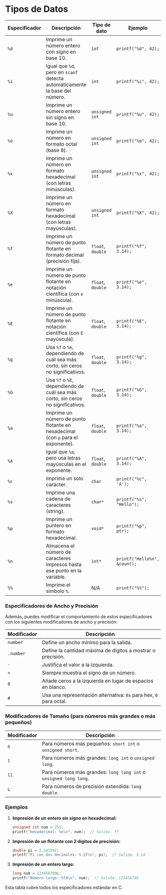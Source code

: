 # Tipos de Datos

| **Especificador** | **Descripción**                                                                 | **Tipo de dato**             | **Ejemplo**                          |
|-------------------|---------------------------------------------------------------------------------|------------------------------|--------------------------------------|
| `%d`              | Imprime un número entero con signo en base 10.                                  | `int`                        | `printf("%d", 42);`                 |
| `%i`              | Igual que `%d`, pero en `scanf` detecta automáticamente la base del número.     | `int`                        | `printf("%i", 42);`                 |
| `%u`              | Imprime un número entero sin signo en base 10.                                  | `unsigned int`               | `printf("%u", 42);`                 |
| `%o`              | Imprime un número en formato octal (base 8).                                    | `unsigned int`               | `printf("%o", 42);`                 |
| `%x`              | Imprime un número en formato hexadecimal (con letras minúsculas).               | `unsigned int`               | `printf("%x", 42);`                 |
| `%X`              | Imprime un número en formato hexadecimal (con letras mayúsculas).               | `unsigned int`               | `printf("%X", 42);`                 |
| `%f`              | Imprime un número de punto flotante en formato decimal (precisión fija).        | `float`, `double`            | `printf("%f", 3.14);`               |
| `%e`              | Imprime un número de punto flotante en notación científica (con `e` minúscula). | `float`, `double`            | `printf("%e", 3.14);`               |
| `%E`              | Imprime un número de punto flotante en notación científica (con `E` mayúscula). | `float`, `double`            | `printf("%E", 3.14);`               |
| `%g`              | Usa `%f` o `%e`, dependiendo de cuál sea más corto, sin ceros no significativos.| `float`, `double`            | `printf("%g", 3.14);`               |
| `%G`              | Usa `%f` o `%E`, dependiendo de cuál sea más corto, sin ceros no significativos.| `float`, `double`            | `printf("%G", 3.14);`               |
| `%a`              | Imprime un número de punto flotante en hexadecimal (con `p` para el exponente). | `float`, `double`            | `printf("%a", 3.14);`               |
| `%A`              | Igual que `%a`, pero usa letras mayúsculas en el exponente.                     | `float`, `double`            | `printf("%A", 3.14);`               |
| `%c`              | Imprime un solo carácter.                                                       | `char`                       | `printf("%c", 'A');`                |
| `%s`              | Imprime una cadena de caracteres (string).                                      | `char*`                      | `printf("%s", "Hello");`            |
| `%p`              | Imprime un puntero en formato hexadecimal.                                      | `void*`                      | `printf("%p", ptr);`                |
| `%n`              | Almacena el número de caracteres impresos hasta ese punto en la variable.       | `int*`                       | `printf("Hello%n", &count);`        |
| `%%`              | Imprime el símbolo `%`.                                                         | N/A                          | `printf("%%");`                     |

### Especificadores de Ancho y Precisión

Además, puedes modificar el comportamiento de estos especificadores con los siguientes modificadores de ancho y precisión:

| **Modificador**  | **Descripción**                                                    |
|------------------|--------------------------------------------------------------------|
| `number`         | Define un ancho mínimo para la salida.                             |
| `.number`        | Define la cantidad máxima de dígitos a mostrar o precisión.        |
| `-`              | Justifica el valor a la izquierda.                                |
| `+`              | Siempre muestra el signo de un número.                            |
| `0`              | Añade ceros a la izquierda en lugar de espacios en blanco.        |
| `#`              | Usa una representación alternativa: `0x` para hex, `0` para octal. |

### Modificadores de Tamaño (para números más grandes o más pequeños)

| **Modificador** | **Descripción**                                       |
|-----------------|-------------------------------------------------------|
| `h`             | Para números más pequeños: `short int` o `unsigned short`.|
| `l`             | Para números más grandes: `long int` o `unsigned long`.|
| `ll`            | Para números más grandes: `long long int` o `unsigned long long`.|
| `L`             | Para números de precisión extendida: `long double`.   |

### Ejemplos

1. **Impresión de un entero sin signo en hexadecimal:**

   ```c
   unsigned int num = 255;
   printf("Hexadecimal: %x\n", num);  // Salida: ff
   ```

2. **Impresión de un flotante con 2 dígitos de precisión:**

   ```c
   double pi = 3.141592;
   printf("Pi con dos decimales: %.2f\n", pi);  // Salida: 3.14
   ```

3. **Impresión de un entero largo:**

   ```c
   long num = 123456789L;
   printf("Número largo: %ld\n", num);  // Salida: 123456789
   ```

Esta tabla cubre todos los especificadores estándar en C.